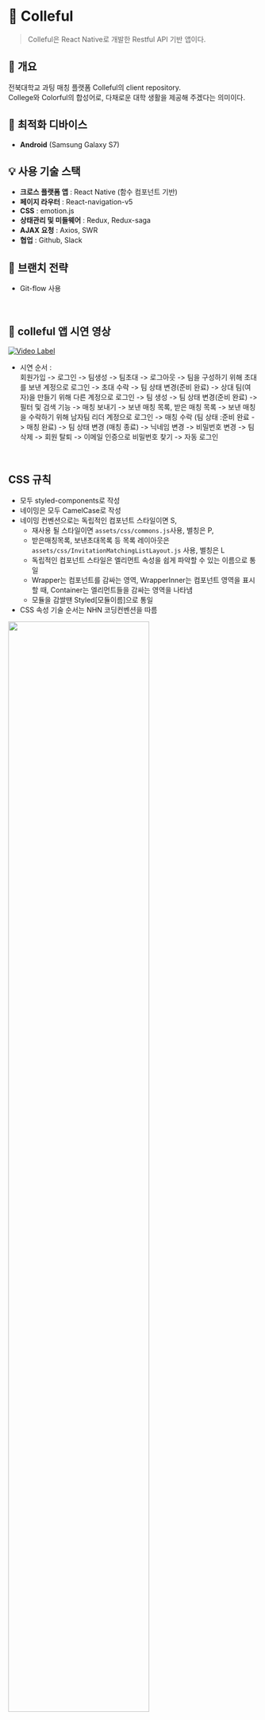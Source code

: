 # 🌈 Colleful
> Colleful은 React Native로 개발한 Restful API 기반 앱이다.  
## 🌻 개요

전북대학교 과팅 매칭 플랫폼 Colleful의 client repository.    
College와 Colorful의 합성어로, 다채로운 대학 생활을 제공해 주겠다는 의미이다.

## 📱 최적화 디바이스
- **Android** (Samsung Galaxy S7)

## 💡 사용 기술 스택

- **크로스 플랫폼 앱** : React Native (함수 컴포넌트 기반)
- **페이지 라우터** : React-navigation-v5
- **CSS** : emotion.js
- **상태관리 및 미들웨어** : Redux, Redux-saga
- **AJAX 요청** : Axios, SWR
- **협업** : Github, Slack

## 🌴 브랜치 전략

- Git-flow 사용

<br>

## 🚀 colleful 앱 시연 영상

[![Video Label](https://user-images.githubusercontent.com/43921054/110058298-7327dc00-7da5-11eb-9272-91820cae6df4.png)](https://youtu.be/EvGRBQKWoR8)

- 시연 순서 :   
회원가입 -> 로그인 -> 팀생성 -> 팀초대 -> 로그아웃 -> 팀을 구성하기 위해 초대를 보낸 계정으로 로그인 -> 초대 수락 -> 팀 상태 변경(준비 완료) -> 상대 팀(여자)을 만들기 위해 다른 계정으로 로그인 -> 팀 생성 -> 팀 상태 변경(준비 완료) -> 필터 및 검색 기능 -> 매칭 보내기 -> 보낸 매칭 목록, 받은 매칭 목록 -> 보낸 매칭을 수락하기 위해 남자팀 리더 계정으로 로그인 -> 매칭 수락 (팀 상태 :준비 완료 -> 매칭 완료) -> 팀 상태 변경 (매칭 종료) -> 닉네임 변경 -> 비밀번호 변경 -> 팀 삭제 -> 회원 탈퇴 -> 이메일 인증으로 비밀번호 찾기 -> 자동 로그인

<br>

## CSS 규칙

- 모두 styled-components로 작성
- 네이밍은 모두 CamelCase로 작성 
- 네이밍 컨벤션으로는 독립적인 컴포넌트 스타일이면 S,   
   - 재사용 될 스타일이면 `assets/css/commons.js`사용, 별칭은 P,    
   - 받은매칭목록, 보낸초대목록 등 목록 레이아웃은 `assets/css/InvitationMatchingListLayout.js` 사용, 별칭은 L   
   - 독립적인 컴포넌트 스타일은 엘리먼트 속성을 쉽게 파악할 수 있는 이름으로 통일   
   - Wrapper는 컴포넌트를 감싸는 영역, WrapperInner는 컴포넌트 영역을 표시할 때, Container는 엘리먼트들을 감싸는 영역을 나타냄   
   - 모듈을 감쌀땐 Styled[모듈이름]으로 통일   
- CSS 속성 기술 순서는 NHN 코딩컨벤션을 따름

<img src="https://user-images.githubusercontent.com/43921054/119236369-fcafa480-bb71-11eb-8230-49201cc3741a.png" width="75%" >

> 출처 : https://nuli.navercorp.com/data/convention/NHN_Coding_Conventions_for_Markup_Languages.pdf

<br>

## 📱 화면 구성

### 인증 관련

| 로그인 | 회원가입 | 회원가입 |
|:---:|:---:|:---:|
| <img src="https://user-images.githubusercontent.com/43921054/120579304-40ec5000-c462-11eb-90d6-f38b4a83010e.jpg" width="100%" > | <img src="https://user-images.githubusercontent.com/43921054/120579361-56fa1080-c462-11eb-902c-bf6c711798fb.jpg" width="100%" >  | <img src="https://user-images.githubusercontent.com/43921054/120579388-65482c80-c462-11eb-8562-5bfd04908c36.jpg" width="100%">  |

| 비밀번호 찾기/변경 | 이메일 인증 성공후 비밀번호 변경  | 변경 성공 |
|:---:|:---:|:---:|
| <img src="https://user-images.githubusercontent.com/43921054/120579497-932d7100-c462-11eb-8ec1-3b8990e8d6b7.jpg" width="100%"> | <img src="https://user-images.githubusercontent.com/43921054/120579712-f5867180-c462-11eb-9df2-640fdc9de617.jpg" width="100%" >  | <img src="https://user-images.githubusercontent.com/43921054/120579767-0931d800-c463-11eb-990d-3d36b49dcad3.jpg" width="100%">  |

### 로그인 후

| 홈 | 홈 (팀 필터) | 홈 (팀 검색) |
|:---:|:---:|:---:|
| <img src="https://user-images.githubusercontent.com/43921054/120579947-4b5b1980-c463-11eb-99a5-f4343ce737ea.jpg" width="100%"> | <img src="https://user-images.githubusercontent.com/43921054/120579978-557d1800-c463-11eb-8e5e-8669cbcc7063.jpg" width="100%">  | <img src="https://user-images.githubusercontent.com/43921054/120579991-57df7200-c463-11eb-9018-aedc2f72e4c6.jpg" width="100%">  |

| 팀 매칭 전 유저정보 보기 (이미지) | 팀 매칭 전 유저정보 보기 (자기소개) | 매칭 신청 |
|:---:|:---:|:---:|
| <img src="https://user-images.githubusercontent.com/43921054/120580080-865d4d00-c463-11eb-8009-e3fcce9cc171.jpg" width="100%"> | <img src="https://user-images.githubusercontent.com/43921054/120580085-878e7a00-c463-11eb-937f-5d7206ea8bc2.jpg" width="100%">  | <img src="https://user-images.githubusercontent.com/43921054/120580094-89f0d400-c463-11eb-813c-0b86c21bafeb.jpg" width="100%">  |

| 마이페이지 | 계정 (본인 인증) | 계정(회원정보 수정, 로그아웃, 회원탈퇴) |
|:---:|:---:|:---:|
| <img src="https://user-images.githubusercontent.com/43921054/120580514-49458a80-c464-11eb-9ddf-374ca7184411.jpg" width="100%"> | <img src="https://user-images.githubusercontent.com/43921054/120580518-4a76b780-c464-11eb-948f-6386ca1d7d53.jpg" width="100%">  | <img src="https://user-images.githubusercontent.com/43921054/120580521-4c407b00-c464-11eb-8da3-6e48cf39924b.jpg" width="100%">  |

| 프로필 관리 | 프로필 변경 선택 | 프로필 변경 |
|:---:|:---:|:---:|
| <img src="https://user-images.githubusercontent.com/43921054/110082671-03c7e180-7dd1-11eb-8cce-a8411f7ac247.jpg" width="100%"> | <img src="https://user-images.githubusercontent.com/43921054/110082682-06c2d200-7dd1-11eb-94ab-1577f48524ee.jpg" width="100%">  | <img src="https://user-images.githubusercontent.com/43921054/110082689-088c9580-7dd1-11eb-9021-777ba3d65c22.jpg" width="100%">  |

| 팀생성 | 팀생성 | 팀초대 |
|:---:|:---:|:---:|
| <img src="https://user-images.githubusercontent.com/43921054/120580581-65e1c280-c464-11eb-85b0-b5dc0dcfba37.jpg" width="100%"> | <img src="https://user-images.githubusercontent.com/43921054/120580586-6712ef80-c464-11eb-85f0-484b40eddb60.jpg" width="100%">  | <img src="https://user-images.githubusercontent.com/43921054/120580589-68441c80-c464-11eb-8d47-a3c5995bdb73.jpg" width="100%">  |

| 팀목록 | 팀삭제 (팀원은 팀나가기) | 팀삭제 |
|:---:|:---:|:---:|
| <img src="https://user-images.githubusercontent.com/43921054/120580730-a3465000-c464-11eb-9654-6a26a898f4c4.jpg" width="100%"> | <img src="https://user-images.githubusercontent.com/43921054/120581651-1dc39f80-c466-11eb-9e03-c9c9ecd17e19.jpg" width="100%">  | <img src="https://user-images.githubusercontent.com/43921054/120581655-2025f980-c466-11eb-93a7-04de0593720e.jpg" width="100%">  |

| 팀 상태변경(매칭 완료) | 팀 상태변경(멤버 구성중) | 팀 상태변경(준비 완료) |
|:---:|:---:|:---:|
| <img src="https://user-images.githubusercontent.com/43921054/120581645-1a301880-c466-11eb-8efe-587edd826980.jpg" width="100%"> | <img src="https://user-images.githubusercontent.com/43921054/120580734-a4777d00-c464-11eb-8494-8fc5e733c8d6.jpg" width="100%">  | <img src="https://user-images.githubusercontent.com/43921054/120580963-fa4c2500-c464-11eb-9189-fac465c67e9e.jpg" width="100%">  |

<table>
 <thead>
  <tr>
   <th align="center">채팅목록(매칭 x)</th>
   <th align="center">채팅목록(매칭 완료)</th>
  </tr>
 </thead>
 <tbody>
  <tr>
   <td width="279px" align="center"> <img src="https://user-images.githubusercontent.com/43921054/120582509-86f7e280-c467-11eb-939c-f356ec8ffea1.jpg" width="100%"></td>
   <td width="279px" align="center"> <img src="https://user-images.githubusercontent.com/43921054/120582513-88290f80-c467-11eb-9a32-2722f4d8a980.jpg" width="100%"></td>
  </tr>
 </tbody>
</table>

<table>
 <thead>
  <tr>
   <th align="center">받은 초대목록</th>
   <th align="center">받은 초대목록</th>
  </tr>
 </thead>
 <tbody>
  <tr>
   <td width="279px" align="center"> <img src="https://user-images.githubusercontent.com/43921054/120582017-b823e300-c466-11eb-8762-90ecadaaded7.jpg" width="100%"></td>
   <td width="279px" align="center"> <img src="https://user-images.githubusercontent.com/43921054/120582023-b9eda680-c466-11eb-98d4-1fef863fae5b.jpg" width="100%"></td>
  </tr>
 </tbody>
</table>

<table>
 <thead>
  <tr>
   <th align="center">보낸 초대목록</th>
   <th align="center">보낸 초대목록</th>
  </tr>
 </thead>
 <tbody>
  <tr>
   <td width="279px" align="center"> <img src="https://user-images.githubusercontent.com/43921054/120582088-dab5fc00-c466-11eb-9e59-18331c6b138e.jpg" width="100%"></td>
   <td width="279px" align="center"> <img src="https://user-images.githubusercontent.com/43921054/120582092-ddb0ec80-c466-11eb-9f24-eae19deb58c2.jpg" width="100%"></td>
  </tr>
 </tbody>
</table>

<table>
 <thead>
  <tr>
   <th align="center">받은 매칭목록</th>
   <th align="center">받은 매칭목록</th>
  </tr>
 </thead>
 <tbody>
  <tr>
   <td width="279px" align="center"> <img src="https://user-images.githubusercontent.com/43921054/120582169-fde0ab80-c466-11eb-8c03-e3db2e9181ed.jpg" width="100%"></td>
   <td width="279px" align="center"> <img src="https://user-images.githubusercontent.com/43921054/120582183-03d68c80-c467-11eb-910d-8220a7cd3d01.jpg" width="100%"></td>
  </tr>
 </tbody>
</table>

<table>
 <thead>
  <tr>
   <th align="center">보낸 매칭목록</th>
   <th align="center">보낸 매칭목록</th>
  </tr>
 </thead>
 <tbody>
  <tr>
   <td width="279px" align="center"> <img src="https://user-images.githubusercontent.com/43921054/120582269-27013c00-c467-11eb-9649-92bda18bb88b.jpg" width="100%"></td>
   <td width="279px" align="center"> <img src="https://user-images.githubusercontent.com/43921054/120582274-28326900-c467-11eb-97c8-a37b71e70110.jpg" width="100%"></td>
  </tr>
 </tbody>
</table>


## 👩🏻‍💻 기타
- [Colleful server repo](https://github.com/colleful/server)
- [API.md](https://github.com/colleful/server/blob/develop/API.md)
